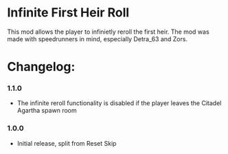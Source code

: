 # Infinite First Heir Roll

This mod allows the player to infinietly reroll the first heir.
The mod was made with speedrunners in mind, especially Detra_63 and Zors.

# Changelog:
### 1.1.0
- The infinite reroll functionality is disabled if the player leaves the Citadel Agartha spawn room

### 1.0.0
- Initial release, split from Reset Skip
